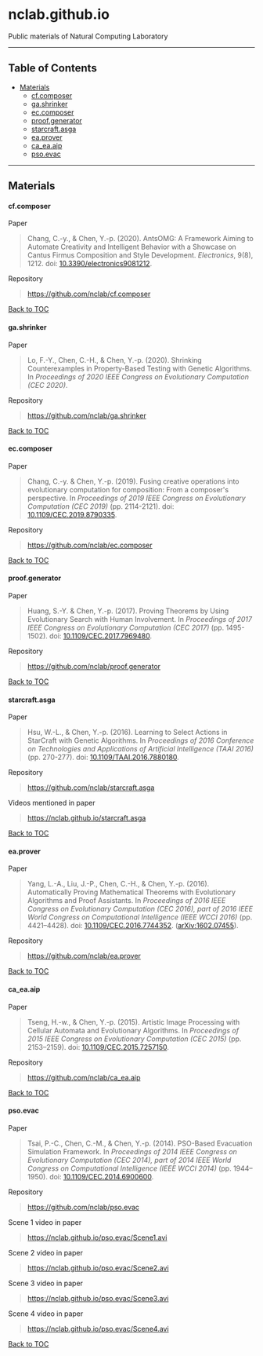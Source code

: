 nclab.github.io
===============

Public materials of Natural Computing Laboratory

----------

Table of Contents
-----------------

- [Materials](#materials)
    - [cf.composer](#cf.composer)
    - [ga.shrinker](#ga.shrinker)
    - [ec.composer](#ec.composer)
    - [proof.generator](#proof.generator)
    - [starcraft.asga](#starcraft.asga)
    - [ea.prover](#ea.prover)
    - [ca_ea.aip](#ca_ea.aip)
    - [pso.evac](#psoevac)

----------

Materials
---------

#### cf.composer

Paper
> Chang, C.-y., & Chen, Y.-p. (2020). AntsOMG: A Framework Aiming to Automate Creativity and Intelligent Behavior with a Showcase on Cantus Firmus Composition and Style Development. <i>Electronics</i>, 9(8), 1212. doi: [10.3390/electronics9081212](http://dx.doi.org/10.3390/electronics9081212).

Repository
> https://github.com/nclab/cf.composer

[Back to TOC](#table-of-contents)

#### ga.shrinker

Paper
> Lo, F.-Y., Chen, C.-H., & Chen, Y.-p. (2020). Shrinking Counterexamples in Property-Based Testing with Genetic Algorithms. In <i>Proceedings of 2020 IEEE Congress on Evolutionary Computation (CEC 2020)</i>.

Repository
> https://github.com/nclab/ga.shrinker

[Back to TOC](#table-of-contents)

#### ec.composer

Paper
> Chang, C.-y. & Chen, Y.-p. (2019). Fusing creative operations into evolutionary computation for composition: From a composer's perspective. In <i>Proceedings of 2019 IEEE Congress on Evolutionary Computation (CEC 2019)</i> (pp. 2114-2121). doi: [10.1109/CEC.2019.8790335](http://dx.doi.org/10.1109/CEC.2019.8790335).

Repository
> https://github.com/nclab/ec.composer

[Back to TOC](#table-of-contents)

#### proof.generator

Paper
> Huang, S.-Y. & Chen, Y.-p. (2017). Proving Theorems by Using Evolutionary Search with Human Involvement. In <i>Proceedings of 2017 IEEE Congress on Evolutionary Computation (CEC 2017)</i> (pp. 1495-1502). doi: [10.1109/CEC.2017.7969480](http://dx.doi.org/10.1109/CEC.2017.7969480).

Repository
> https://github.com/nclab/proof.generator

[Back to TOC](#table-of-contents)

#### starcraft.asga

Paper
> Hsu, W.-L., & Chen, Y.-p. (2016). Learning to Select Actions in StarCraft with Genetic Algorithms. In <i>Proceedings of 2016 Conference on Technologies and Applications of Artificial Intelligence (TAAI 2016)</i> (pp. 270-277). doi: [10.1109/TAAI.2016.7880180](http://dx.doi.org/10.1109/TAAI.2016.7880180).

Repository
> https://github.com/nclab/starcraft.asga

Videos mentioned in paper
> https://nclab.github.io/starcraft.asga

[Back to TOC](#table-of-contents)

#### ea.prover

Paper
> Yang, L.-A., Liu, J.-P., Chen, C.-H., & Chen, Y.-p. (2016). Automatically Proving Mathematical Theorems with Evolutionary Algorithms and Proof Assistants. In <i>Proceedings of 2016 IEEE Congress on Evolutionary Computation (CEC 2016), part of 2016 IEEE World Congress on Computational Intelligence (IEEE WCCI 2016)</i> (pp. 4421–4428). doi: [10.1109/CEC.2016.7744352](http://dx.doi.org/10.1109/CEC.2016.7744352). ([arXiv:1602.07455](http://arxiv.org/abs/1602.07455)).

Repository
> https://github.com/nclab/ea.prover

[Back to TOC](#table-of-contents)

#### ca_ea.aip

Paper
> Tseng, H.-w., & Chen, Y.-p. (2015). Artistic Image Processing with Cellular Automata and Evolutionary Algorithms. In <i>Proceedings of 2015 IEEE Congress on Evolutionary Computation (CEC 2015)</i> (pp. 2153–2159). doi: [10.1109/CEC.2015.7257150](http://dx.doi.org/10.1109/CEC.2015.7257150).

Repository
> https://github.com/nclab/ca_ea.aip

[Back to TOC](#table-of-contents)

#### pso.evac

Paper
> Tsai, P.-C., Chen, C.-M., & Chen, Y.-p. (2014). PSO-Based Evacuation Simulation Framework. In <i>Proceedings of 2014 IEEE Congress on Evolutionary Computation (CEC 2014), part of 2014 IEEE World Congress on Computational Intelligence (IEEE WCCI 2014)</i> (pp. 1944–1950). doi: [10.1109/CEC.2014.6900600](http://dx.doi.org/10.1109/CEC.2014.6900600).

Repository
> https://github.com/nclab/pso.evac

Scene 1 video in paper
> https://nclab.github.io/pso.evac/Scene1.avi

Scene 2 video in paper
> https://nclab.github.io/pso.evac/Scene2.avi

Scene 3 video in paper
> https://nclab.github.io/pso.evac/Scene3.avi

Scene 4 video in paper
> https://nclab.github.io/pso.evac/Scene4.avi

[Back to TOC](#table-of-contents)
